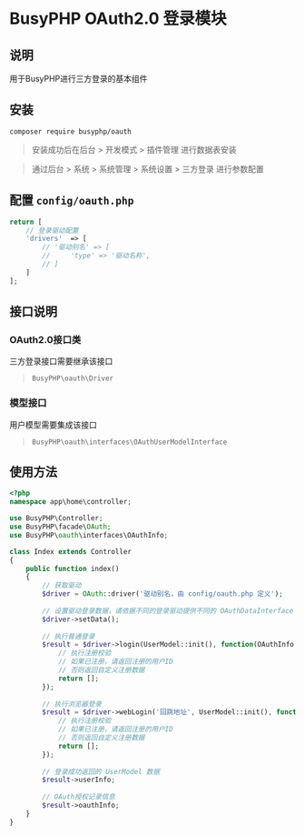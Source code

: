 BusyPHP OAuth2.0 登录模块
===============

## 说明

用于BusyPHP进行三方登录的基本组件

## 安装
```
composer require busyphp/oauth
```

> 安装成功后在后台 > 开发模式 > 插件管理 进行数据表安装

> 通过后台 > 系统 > 系统管理 > 系统设置 > 三方登录 进行参数配置

## 配置 `config/oauth.php`
```php
return [
    // 登录驱动配置
    'drivers'  => [
        // '驱动别名' => [
        //     'type' => '驱动名称',
        // ]
    ]
];
```

## 接口说明

### OAuth2.0接口类

三方登录接口需要继承该接口

> `BusyPHP\oauth\Driver`

### 模型接口

用户模型需要集成该接口

> `BusyPHP\oauth\interfaces\OAuthUserModelInterface`

## 使用方法

```php
<?php
namespace app\home\controller;

use BusyPHP\Controller;
use BusyPHP\facade\OAuth;
use BusyPHP\oauth\interfaces\OAuthInfo;

class Index extends Controller
{
    public function index()
    {
        // 获取驱动
        $driver = OAuth::driver('驱动别名，由 config/oauth.php 定义');
        
        // 设置驱动登录数据，请依据不同的登录驱动提供不同的 OAuthDataInterface
        $driver->setData();
        
        // 执行普通登录
        $result = $driver->login(UserModel::init(), function(OAuthInfo $auth, UserModel $model) {
            // 执行注册校验
            // 如果已注册，请返回注册的用户ID
            // 否则返回自定义注册数据
            return [];
        });
        
        // 执行浏览器登录
        $result = $driver->webLogin('回跳地址', UserModel::init(), function(OAuthInfo $auth, UserModel $model) {
            // 执行注册校验
            // 如果已注册，请返回注册的用户ID
            // 否则返回自定义注册数据
            return [];
        });
        
        // 登录成功返回的 UserModel 数据
        $result->userInfo;
        
        // OAuth授权记录信息
        $result->oauthInfo;
    }
}
```
